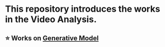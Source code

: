 # This repository introduces the works in the **Video Analysis**.


## ⭐ Works on [Generative Model](Generative%20Model/summary.md)



